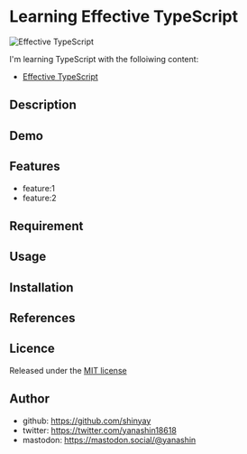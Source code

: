# Learning Effective TypeScript

![Effective TypeScript](https://learning.oreilly.com/covers/urn:orm:book:9781492053736/400w/)

I'm learning TypeScript with the folloiwing content:

- [Effective TypeScript](https://learning.oreilly.com/library/view/effective-typescript/9781492053736/)

## Description

## Demo

## Features

- feature:1
- feature:2

## Requirement

## Usage

## Installation

## References

## Licence

Released under the [MIT license](https://gist.githubusercontent.com/shinyay/56e54ee4c0e22db8211e05e70a63247e/raw/34c6fdd50d54aa8e23560c296424aeb61599aa71/LICENSE)

## Author

- github: <https://github.com/shinyay>
- twitter: <https://twitter.com/yanashin18618>
- mastodon: <https://mastodon.social/@yanashin>
